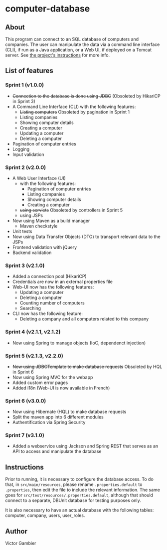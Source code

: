 # computer-database

## About
This program can connect to an SQL database of computers and companies. The user can manipulate the data via a command line interface (CLI), if run as a Java application, or a Web UI, if deployed on a Tomcat server.
See [the project's instructions](https://github.com/excilys/training-java) for more info.

## List of features

### Sprint 1 (v1.0.0)

* ~~Connection to the database is done using JDBC~~ (Obsoleted by HikariCP in Sprint 3)
* A Command Line Interface (CLI) with the following features:
    * ~~Listing computers~~ Obsoleted by pagination in Sprint 1
    * Listing companies
    * Showing computer details
    * Creating a computer
    * Updating a computer
    * Deleting a computer
* Pagination of computer entries
* Logging
* Input validation

### Sprint 2 (v2.0.0)

* A Web User Interface (UI)
    * with the following features:
        * Pagination of computer entries
        * Listing companies
        * Showing computer details
        * Creating a computer
    * ~~using servlets~~ Obsoleted by controllers in Sprint 5
    * using JSPs
* Now using Maven as a build manager
    * Maven checkstyle
* Unit tests
* Now using Data Transfer Objects (DTO) to transport relevant data to the JSPs
* Frontend validation with jQuery
* Backend validation

### Sprint 3 (v2.1.0)

* Added a connection pool (HikariCP)
* Credentials are now in an external properties file
* Web-UI now has the following features:
    * Updating a computer
    * Deleting a computer
    * Counting number of computers
    * Searching
* CLI now has the following feature:
    * Deleting a company and all computers related to this company

### Sprint 4 (v2.1.1, v2.1.2)

* Now using Spring to manage objects (IoC, dependenct injection)

### Sprint 5 (v2.1.3, v2.2.0)

* ~~Now using JDBCTemplate to make database requests~~ Obsoleted by HQL in Sprint 6
* Now using Spring MVC for the webapp
* Added custom error pages
* Added i18n (Web-UI is now available in French)

### Sprint 6 (v3.0.0)

* Now using Hibernate (HQL) to make database requests
* Split the maven app into 6 different modules
* Authentification via Spring Security

### Sprint 7 (v3.1.0)

* Added a webservice using Jackson and Spring REST that serves as an API to access and manipulate the database

## Instructions
Prior to running, it is necessary to configure the database access. To do that, in `src/main/resources`, please rename `.properties.default` to `.properties`, then edit the file to include the relevant information. The same goes for `src/test/resources/.properties.default`, although that should connect to a separate, DBUnit database for testing purposes only.

It is also necessary to have an actual database with the following tables: computer, company, users, user_roles.

## Author
Victor Gambier
